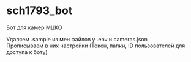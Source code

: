 # sch1793_bot
Бот для камер МЦКО

Удаляем .sample из мен файлов у .env и cameras.json<br/>
Прописываем в них настройки (Токен, папки, ID пользователей для доступа к боту)
